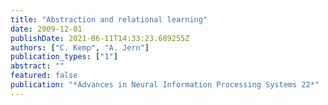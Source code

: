 ```yaml
---
title: "Abstraction and relational learning"
date: 2009-12-01
publishDate: 2021-06-11T14:33:23.689255Z
authors: ["C. Kemp", "A. Jern"]
publication_types: ["1"]
abstract: ""
featured: false
publication: "*Advances in Neural Information Processing Systems 22*"
---
```



